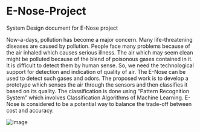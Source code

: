 # E-Nose-Project
System Design document for E-Nose project

Now-a-days, pollution has become a major concern. Many life-threatening diseases are
caused by pollution. People face many problems because of the air inhaled which causes
serious illness. The air which may seem clean might be polluted because of the blend of
poisonous gases contained in it. It is difficult to detect them by human sense. So, we need
the technological support for detection and indication of quality of air. The E-Nose can be
used to detect such gases and odors. The proposed work is to develop a prototype which senses the air through the sensors and then
classifies it based on its quality. The classification is done using “Pattern Recognition System”
which involves Classification Algorithms of Machine Learning. E-Nose is considered to be a
potential way to balance the trade-off between cost and accuracy.


![image](https://github.com/VenkataViswanath/E-Nose-Project/assets/42315213/5dbf0435-94bf-4213-b553-b2fc3770d238)
